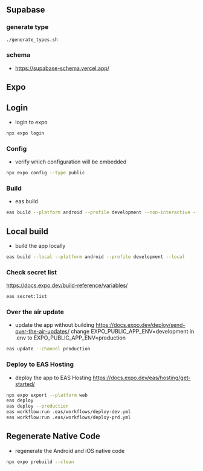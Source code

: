 ## Supabase

### generate type
```bash
./generate_types.sh
```

### schema
- https://supabase-schema.vercel.app/

## Expo

## Login
- login to expo
```bash
npx expo login
```

### Config
- verify which configuration will be embedded
```bash
npx expo config --type public
```

### Build
- eas build
```bash
eas build --platform android --profile development --non-interactive --no-wait
```

## Local build
- build the app locally
```bash
eas build --local --platform android --profile development --local
```

### Check secret list
https://docs.expo.dev/build-reference/variables/
```bash
eas secret:list
```

### Over the air update
- update the app without building
https://docs.expo.dev/deploy/send-over-the-air-updates/
change EXPO_PUBLIC_APP_ENV=development in .env to EXPO_PUBLIC_APP_ENV=production
```bash
eas update --channel production
```

### Deploy to EAS Hosting
- deploy the app to EAS Hosting
https://docs.expo.dev/eas/hosting/get-started/
```bash
npx expo export --platform web
eas deploy 
eas deploy --production
eas workflow:run .eas/workflows/deploy-dev.yml
eas workflow:run .eas/workflows/deploy-prd.yml
```

## Regenerate Native Code
- regenerate the Android and iOS native code
```bash
npx expo prebuild --clean
```
